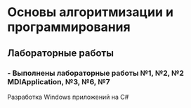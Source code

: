 # Основы алгоритмизации и программирования
## Лабораторные работы

### - Выполнены лабораторные работы №1, №2, №2 MDIApplication, №3, №6, №7 
Разработка Windows приложений на C#
